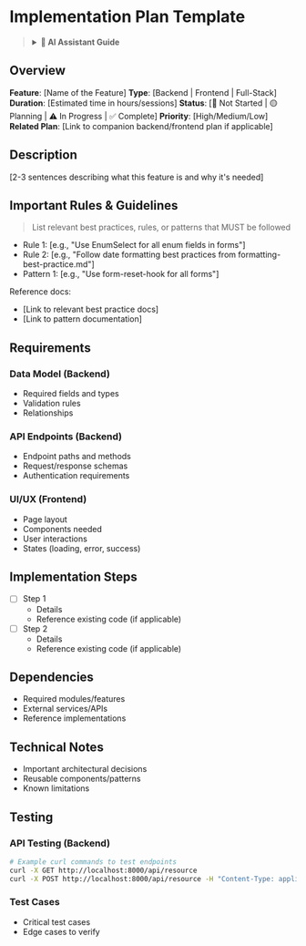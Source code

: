 # Implementation Plan Template

> <details>
> <summary><strong>🤖 AI Assistant Guide</strong></summary>
>
> ## Purpose
> This template guides the planning and implementation of new features with a clear separation of backend and frontend concerns.
>
> ## When to Use
> - When implementing a new feature
> - When making significant changes to existing features
> - When implementation requires multiple steps or sessions
>
> ## Implementation Process
>
> ### 1. Planning Phase
> - Fill out Overview and Description sections
> - Check PROGRESS.md to align with project status
> - Create separate plans for backend and frontend when needed
> - Reference companion plans (link backend plan in frontend plan)
> - List all relevant rules and guidelines that must be followed
> - For backend plans, draft curl commands for testing each endpoint in the Testing section
>
> ### 2. Requirements Analysis
> - **Data Model**: Fields, types, relationships, validation rules, constraints
> - **API Endpoints**: Paths, methods, request/response schemas, authentication
> - **UI/UX**: Layout, components, interactions, states (loading, error, success)
> - **Integration**: External dependencies, performance requirements
>
> ### 3. Implementation Execution
> - Break down into clear, achievable steps with checkboxes (`- [ ] Step X`)
> - Complete backend implementation before starting frontend when possible
> - Check off steps (`- [x] Step X`) as they are completed
> - Update the Status field in Overview section as implementation progresses (from 📝 to 🟡 to ⚠️ to ✅)
> - Test backend endpoints using the curl commands after implementation
>
> ## Critical Guidelines
> 1. **Strict Plan Adherence**: Modify ONLY components explicitly mentioned in the plan. Get user approval for anything else.
>
> 2. **Code Examples Are References**: All code snippets in the plan are starting points only. Thoroughly examine the existing codebase before implementing.
>
> 3. **Incremental Implementation**: Implement in small, testable units. Complete and verify one step before moving to the next.
>
> 4. **Progress Tracking**: Check off completed steps and regularly update the user on progress, challenges, and blockers.
>
> 5. **Dependency Management**: Discuss with user before adding new dependencies. Document them in Technical Notes.
>
> 6. **Error Handling**: Implement proper error handling following existing patterns. Don't assume happy paths.
>
> 7. **Seek Clarification**: When requirements are ambiguous or multiple approaches exist, ask the user rather than making assumptions.
>
> 8. **Documentation**: Keep the plan updated with status changes, deviations, and technical learnings.
>
> 9. **Separation of Concerns**: Keep backend and frontend implementations separate and focused.
>
> 10. **Scope Changes**: Document changes, assess impact, get user approval before implementing, and update the plan accordingly.
>
> 11. **Communication**: Provide status updates at session start/end and after completing significant steps. Clearly describe blockers with possible solutions.
>
> </details>

## Overview
**Feature**: [Name of the Feature]
**Type**: [Backend | Frontend | Full-Stack]
**Duration**: [Estimated time in hours/sessions]
**Status**: [📝 Not Started | 🟡 Planning | ⚠️ In Progress | ✅ Complete]
**Priority**: [High/Medium/Low]
**Related Plan**: [Link to companion backend/frontend plan if applicable]

## Description
[2-3 sentences describing what this feature is and why it's needed]

## Important Rules & Guidelines
> List relevant best practices, rules, or patterns that MUST be followed
- Rule 1: [e.g., "Use EnumSelect for all enum fields in forms"]
- Rule 2: [e.g., "Follow date formatting best practices from formatting-best-practice.md"]
- Pattern 1: [e.g., "Use form-reset-hook for all forms"]

Reference docs:
- [Link to relevant best practice docs]
- [Link to pattern documentation]

## Requirements
<!-- For Backend Plans -->
### Data Model (Backend)
- Required fields and types
- Validation rules
- Relationships

### API Endpoints (Backend)
- Endpoint paths and methods
- Request/response schemas
- Authentication requirements

<!-- For Frontend Plans -->
### UI/UX (Frontend)
- Page layout
- Components needed
- User interactions
- States (loading, error, success)

## Implementation Steps
<!-- Each step should have a checkbox that will be checked when completed -->
- [ ] Step 1
  - Details
  - Reference existing code (if applicable)
- [ ] Step 2
  - Details
  - Reference existing code (if applicable)

## Dependencies
- Required modules/features
- External services/APIs
- Reference implementations

## Technical Notes
- Important architectural decisions
- Reusable components/patterns
- Known limitations

## Testing
<!-- For Backend Plans -->
### API Testing (Backend)
```bash
# Example curl commands to test endpoints
curl -X GET http://localhost:8000/api/resource
curl -X POST http://localhost:8000/api/resource -H "Content-Type: application/json" -d '{"key": "value"}'
```

<!-- For All Plans -->
### Test Cases
- Critical test cases
- Edge cases to verify